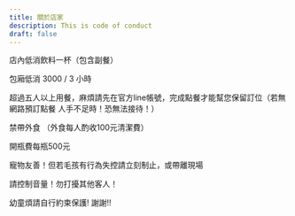 ```yaml
---
title: 關於店家
description: This is code of conduct
draft: false
---
```

店內低消飲料一杯（包含副餐）

包廂低消 3000 / 3 小時

超過五人以上用餐，麻煩請先在官方line帳號，完成點餐才能幫您保留訂位（若無網路預訂點餐
人手不足時！恐無法接待！）

禁帶外食
（外食每人酌收100元清潔費）

開瓶費每瓶500元

寵物友善！但若毛孩有行為失控請立刻制止，或帶離現場

請控制音量！勿打擾其他客人！

幼童煩請自行約束保護! 謝謝!!

